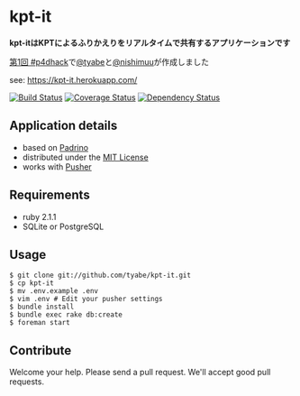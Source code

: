 # kpt-it

__kpt-itはKPTによるふりかえりをリアルタイムで共有するアプリケーションです__

[第1回 #p4dhack](https://github.com/prog4designer/hackathon1st/wiki)で[@tyabe](http://twitter.com/tyabe)と[@nishimuu](http://twitter.com/nishimuu)が作成しました

see: https://kpt-it.herokuapp.com/

[![Build Status](https://travis-ci.org/tyabe/kpt-it.png?branch=master)](https://travis-ci.org/tyabe/kpt-it)
[![Coverage Status](https://coveralls.io/repos/tyabe/kpt-it/badge.png?branch=master)](https://coveralls.io/r/tyabe/kpt-it?branch=master)
[![Dependency Status](https://gemnasium.com/tyabe/kpt-it.png)](https://gemnasium.com/tyabe/kpt-it)

## Application details
* based on [Padrino](http://www.padrinorb.com/)
* distributed under the [MIT License](http://tyabe.mit-license.org/)
* works with [Pusher](http://pusher.com/)

## Requirements
* ruby 2.1.1
* SQLite or PostgreSQL

## Usage
```
$ git clone git://github.com/tyabe/kpt-it.git
$ cp kpt-it
$ mv .env.example .env
$ vim .env # Edit your pusher settings
$ bundle install
$ bundle exec rake db:create
$ foreman start
```

## Contribute
Welcome your help. Please send a pull request. We'll accept good pull requests.
